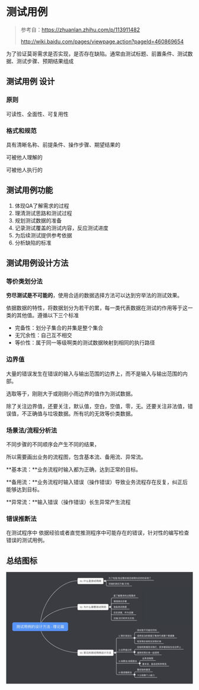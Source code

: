 # 测试用例

> 参考自：https://zhuanlan.zhihu.com/p/113911482
>
> http://wiki.baidu.com/pages/viewpage.action?pageId=460869654

为了验证莫哥需求是否实现，是否存在缺陷。通常由测试标题、前置条件、测试数据、测试步骤、预期结果组成

## 测试用例 设计

### 原则

可读性、全面性、可复用性

### 格式和规范

具有清晰名称、前提条件、操作步骤、期望结果的

可被他人理解的

可被他人执行的

## 测试用例功能

1. 体现QA了解需求的过程
2. 理清测试思路和测试过程
3. 规划测试数据的准备
4. 记录测试覆盖的测试内容，反应测试进度
5. 为后续测试提供参考依据
6. 分析缺陷的标准

## 测试用例设计方法

### 等价类划分法

**穷尽测试是不可能的**，使用合适的数据选择方法可以达到穷举法的测试效果。

依据数据的特性，将数据划分为若干的累，每一类代表数据在测试的作用等于这一类的其他值。遵循以下三个标准

* 完备性：划分子集合的并集是整个集合
* 无冗余性：自己互不相交
* 等价性：属于同一等级啊类的测试数据映射到相同的执行路径

### 边界值

大量的错误发生在错误的输入与输出范围的边界上，而不是输入与输出范围的内部。

选取等于，刚刚大于或刚刚小雨边界的值作为测试数据。

除了关注边界值，还要关注，默认值，空白，空值，零，无。还要关注非法值，错误值，不正确值与垃圾数据。所有坑的无效等价类数据。

### 场景法/流程分析法

不同步骤的不同顺序会产生不同的结果，

所以需要画出业务的流程图，包含基本流、备用流、异常流。

**基本流：**业务流程时输入都为正确，达到正常的目标。

**备用流：**业务流程时输入错误（操作错误）导致业务流程存在反复，纠正后能够达到目标。

**异常流：**输入错误（操作错误）长生异常产生流程

### 错误推断法

在测试程序中 依据经验或者直觉推测程序中可能存在的错误，针对性的编写检查错误的测试用例。

## 总结图标

![img](img/测试用例编写/v2-18cb0855c4f755081c4a3cd21e7c48a2_1440w.jpg)

